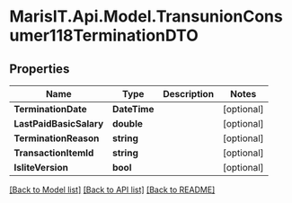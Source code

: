 
# MarisIT.Api.Model.TransunionConsumer118TerminationDTO

## Properties

Name | Type | Description | Notes
------------ | ------------- | ------------- | -------------
**TerminationDate** | **DateTime** |  | [optional] 
**LastPaidBasicSalary** | **double** |  | [optional] 
**TerminationReason** | **string** |  | [optional] 
**TransactionItemId** | **string** |  | [optional] 
**IsliteVersion** | **bool** |  | [optional] 

[[Back to Model list]](../README.md#documentation-for-models)
[[Back to API list]](../README.md#documentation-for-api-endpoints)
[[Back to README]](../README.md)

